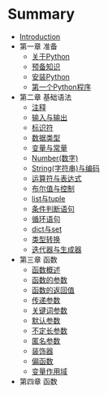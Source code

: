 # Summary

* [Introduction](README.md)
* 第一章 准备
    * [关于Python](ch1/abort-python.md)
    * [预备知识](ch1/pre-knowledge.md)
    * [安装Python](ch1/install.md)
    * [第一个Python程序](ch1/first-program.md)
* 第二章 基础语法
    * [注释](ch2/annotation.md)
    * [输入与输出](ch2/input-ouput.md)
    * [标识符](ch2/identifier.md)
    * [数据类型](ch2/data-types.md)
    * [变量与常量](ch2/variable-constant.md)
    * [Number(数字)](ch2/number.md)
    * [String(字符串)与编码](ch2/string-encoding.md)
    * [运算符与表达式](ch2/operational-expression.md)
    * [布尔值与控制](ch2/boolean-control.md)
    * [list与tuple](ch2/list-tuple.md)
    * [条件判断语句](ch2/judgment.md)
    * [循环语句](ch2/loop.md)
    * [dict与set](ch2/dict-set.md)
    * [类型转换](ch2/type-conversion.md)
    * [迭代器与生成器](ch2/iterator-generator.md)
* 第三章 函数
    * [函数概述](ch3/function.md)
    * [函数的参数](ch3/function-args.md)
    * [函数的返回值](ch3/function-returned.md)
    * [传递参数](ch3/pass-parameter.md)
    * [关键词参数](ch3/keyword-parameter.md)
    * [默认参数](ch3/default-parameter.md)
    * [不定长参数](ch3/random-length-parameter.md)
    * [匿名参数](ch3/anonymous-parameter.md)
    * [装饰器](ch3/decorator.md)
    * [偏函数](ch3/partial-function.md)
    * [变量作用域](ch3/partial-function.md)
* 第四章 函数
